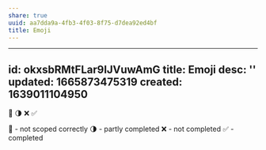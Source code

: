 ```yaml
---
share: true
uuid: aa7dda9a-4fb3-4f03-8f75-d7dea92ed4bf
title: Emoji
---
```

---
id: okxsbRMtFLar9IJVuwAmG
title: Emoji
desc: ''
updated: 1665873475319
created: 1639011104950
---

🐛
🌗
❌
✅

🐛 - not scoped correctly
🌗 - partly completed
❌ - not completed
✅ - completed